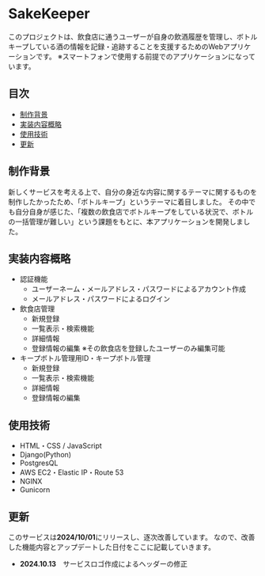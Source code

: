 # SakeKeeper

このプロジェクトは、飲食店に通うユーザーが自身の飲酒履歴を管理し、ボトルキープしている酒の情報を記録・追跡することを支援するためのWebアプリケーションです。
※スマートフォンで使用する前提でのアプリケーションになっています。

## 目次

- [制作背景](#制作背景)
- [実装内容概略](#実装内容概略)
- [使用技術](#使用技術)
- [更新](#更新)

## 制作背景
新しくサービスを考える上で、自分の身近な内容に関するテーマに関するものを制作したかったため、「ボトルキープ」というテーマに着目しました。
その中でも自分自身が感じた、「複数の飲食店でボトルキープをしている状況で、ボトルの一括管理が難しい」という課題をもとに、本アプリケーションを開発しました。

## 実装内容概略

- 認証機能
  - ユーザーネーム・メールアドレス・パスワードによるアカウント作成
  - メールアドレス・パスワードによるログイン
- 飲食店管理
  - 新規登録
  - 一覧表示・検索機能
  - 詳細情報
  - 登録情報の編集
    ※その飲食店を登録したユーザーのみ編集可能
- キープボトル管理用ID・キープボトル管理
  - 新規登録
  - 一覧表示・検索機能
  - 詳細情報
  - 登録情報の編集

## 使用技術

- HTML・CSS / JavaScript
- Django(Python)
- PostgresQL
- AWS EC2・Elastic IP・Route 53
- NGINX
- Gunicorn

## 更新

このサービスは**2024/10/01**にリリースし、逐次改善しています。
なので、改善した機能内容とアップデートした日付をここに記載していきます。

- **2024.10.13**　サービスロゴ作成によるヘッダーの修正
